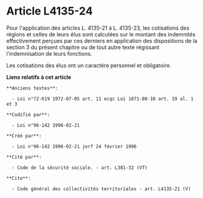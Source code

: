 # Article L4135-24

Pour l'application des articles L. 4135-21 à L. 4135-23, les cotisations des régions et celles de leurs élus sont calculées
sur le montant des indemnités effectivement perçues par ces derniers en application des dispositions de la section 3 du
présent chapitre ou de tout autre texte régissant l'indemnisation de leurs fonctions. 

Les cotisations des élus ont un caractère personnel et obligatoire.

**Liens relatifs à cet article**

	**Anciens textes**:

	  - Loi n°72-619 1972-07-05 art. 11 ecqc Loi 1871-08-10 art. 19 al. 1 et 3

	**Codifié par**:

	  - Loi n°96-142 1996-02-21

	**Créé par**:

	  - Loi n°96-142 1996-02-21 jorf 24 février 1996

	**Cité par**:

	  - Code de la sécurité sociale. - art. L381-32 (VT)

	**Cite**:

	  - Code général des collectivités territoriales - art. L4135-21 (V)
